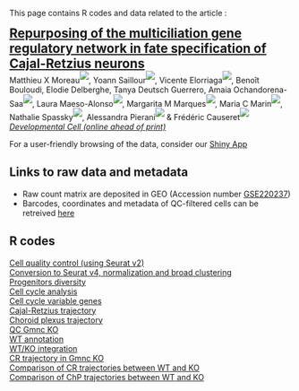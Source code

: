 
This page contains R codes and data related to the article :

<b style="font-size:160%;">[Repurposing of the multiciliation gene regulatory network in fate specification of Cajal-Retzius neurons](https://authors.elsevier.com/a/1hFQY5Sx5gtwnR)</b>  
Matthieu X Moreau<sup>[![](https://orcid.org/sites/default/files/images/orcid_16x16.png)](https://orcid.org/0000-0002-2592-2373)</sup>, Yoann Saillour<sup>[![](https://orcid.org/sites/default/files/images/orcid_16x16.png)](https://orcid.org/0000-0002-5110-9239)</sup>, Vicente Elorriaga<sup>[![](https://orcid.org/sites/default/files/images/orcid_16x16.png)](https://orcid.org/0000-0003-4899-1782)</sup>, Benoît Bouloudi, Elodie Delberghe, Tanya Deutsch Guerrero, Amaia Ochandorena-Saa<sup>[![](https://orcid.org/sites/default/files/images/orcid_16x16.png)](https://orcid.org/0000-0002-2431-0535)</sup>, Laura Maeso-Alonso<sup>[![](https://orcid.org/sites/default/files/images/orcid_16x16.png)](https://orcid.org/0000-0001-7805-3792)</sup>, Margarita M Marques<sup>[![](https://orcid.org/sites/default/files/images/orcid_16x16.png)](https://orcid.org/0000-0003-2818-035X)</sup>, Maria C Marin<sup>[![](https://orcid.org/sites/default/files/images/orcid_16x16.png)](https://orcid.org/0000-0002-7149-287X)</sup>, Nathalie Spassky<sup>[![](https://orcid.org/sites/default/files/images/orcid_16x16.png)](https://orcid.org/0000-0002-7149-287X)</sup>, Alessandra Pierani<sup>[![](https://orcid.org/sites/default/files/images/orcid_16x16.png)](https://orcid.org/0000-0002-4872-4791)</sup> & Frédéric Causeret<sup>[![](https://orcid.org/sites/default/files/images/orcid_16x16.png)](https://orcid.org/0000-0002-0543-4938)</sup>  
<i>[Developmental Cell (online ahead of print)](https://authors.elsevier.com/a/1hFQY5Sx5gtwnR)</i>

For a user-friendly browsing of the data, consider our [Shiny App](https://apps.institutimagine.org/mouse_hem/)

## Links to raw data and metadata
- Raw count matrix are deposited in GEO (Accession number [GSE220237](https://www.ncbi.nlm.nih.gov/geo/query/acc.cgi?acc=GSE220237))  
- Barcodes, coordinates and metadata of QC-filtered cells can be retreived [here](https://github.com/fcauseret/hemCR/tree/main/Metadata)  

## R codes
[Cell quality control (using Seurat v2)](./Quality-Control/Quality_Control.html)  
[Conversion to Seurat v4, normalization and broad clustering](./Quality-Control/Seurat_ConversionV4.html)  
[Progenitors diversity](./ProgenitorsDiversity/ProgenitorDiversity.html)  
[Cell cycle analysis](./ProgenitorsDiversity/Cellcycle_analysis.html)  
[Cell cycle variable genes](./ProgenitorsDiversity/Cycling_Behaviours.html)  
[Cajal-Retzius trajectory](./CajalRetzius_trajectory/Cajal-Retzius_Trajectory.html)  
[Choroid plexus trajectory](./ChoroidPlexus_trajectory/ChoroidPlexus.html)  
[QC Gmnc KO](./Gmnc_KO/Quality-control.html)  
[WT annotation](./WT_KO_integration/WT_annotation.html)  
[WT/KO integration](./Gmnc_KO/Seurat_integration.html)  
[CR trajectory in Gmnc KO](./Gmnc_KO/KO_Trajectories.html)  
[Comparison of CR trajectories between WT and KO](./Gmnc_KO/WT-KO_Trajectories_comparision.html)  
[Comparison of ChP trajectories between WT and KO](./Gmnc_KO/WT-KO_CPx_Trajectories.html)  
 



